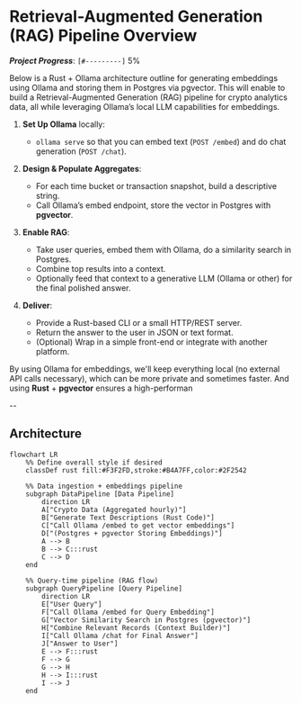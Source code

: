 
# Retrieval-Augmented Generation (RAG) Pipeline Overview 

***Project Progress***:  `[#---------]` 5%


Below is a Rust + Ollama architecture outline for generating embeddings using Ollama and storing them in Postgres via pgvector. This will enable to build a Retrieval-Augmented Generation (RAG) pipeline for crypto analytics data, all while leveraging Ollama’s local LLM capabilities for embeddings.

1. **Set Up Ollama** locally:  
   - `ollama serve` so that you can embed text (`POST /embed`) and do chat generation (`POST /chat`).

2. **Design & Populate Aggregates**:  
   - For each time bucket or transaction snapshot, build a descriptive string.  
   - Call Ollama’s embed endpoint, store the vector in Postgres with **pgvector**.

3. **Enable RAG**:  
   - Take user queries, embed them with Ollama, do a similarity search in Postgres.  
   - Combine top results into a context.  
   - Optionally feed that context to a generative LLM (Ollama or other) for the final polished answer.

4. **Deliver**:  
   - Provide a Rust-based CLI or a small HTTP/REST server.  
   - Return the answer to the user in JSON or text format.  
   - (Optional) Wrap in a simple front-end or integrate with another platform.

By using Ollama for embeddings, we'll keep everything local (no external API calls necessary), which can be more private and sometimes faster. And using **Rust** + **pgvector** ensures a high-performan

--

## Architecture

```mermaid
flowchart LR
    %% Define overall style if desired
    classDef rust fill:#F3F2FD,stroke:#B4A7FF,color:#2F2542
    
    %% Data ingestion + embeddings pipeline
    subgraph DataPipeline [Data Pipeline]
        direction LR
        A["Crypto Data (Aggregated hourly)"]
        B["Generate Text Descriptions (Rust Code)"]
        C["Call Ollama /embed to get vector embeddings"]
        D["(Postgres + pgvector Storing Embeddings)"]
        A --> B
        B --> C:::rust
        C --> D
    end

    %% Query-time pipeline (RAG flow)
    subgraph QueryPipeline [Query Pipeline]
        direction LR
        E["User Query"]
        F["Call Ollama /embed for Query Embedding"]
        G["Vector Similarity Search in Postgres (pgvector)"]
        H["Combine Relevant Records (Context Builder)"]
        I["Call Ollama /chat for Final Answer"]
        J["Answer to User"]
        E --> F:::rust
        F --> G
        G --> H
        H --> I:::rust
        I --> J
    end
```
